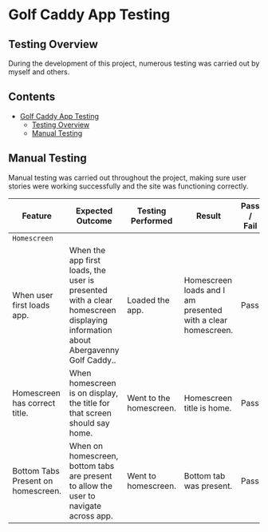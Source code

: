 # Golf Caddy App Testing

## Testing Overview

During the development of this project, numerous testing was carried out by myself and others.

## Contents

- [Golf Caddy App Testing](#golf-caddy-app-testing)
  - [Testing Overview](#testing-overview)
  - [Manual Testing](#manual-testing)

## Manual Testing

Manual testing was carried out throughout the project, making sure user stories were working successfully and the site was functioning correctly.

| Feature | Expected Outcome | Testing Performed | Result | Pass / Fail |
| --- | --- | --- | --- | --- |
|`Homescreen`|
| When user first loads app. | When the app first loads, the user is presented with a clear homescreen displaying information about Abergavenny Golf Caddy.. | Loaded the app. | Homescreen loads and I am presented with a clear homescreen. | Pass |
| Homescreen has correct title. | When homescreen is on display, the title for that screen should say home. | Went to the homescreen. | Homescreen title is home. | Pass |
| Bottom Tabs Present on homescreen. | When on homescreen, bottom tabs are present to allow the user to navigate across app. | Went to homescreen. | Bottom tab was present. | Pass |
